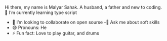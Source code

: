 Hi there, my name is Malyar Sahak. A husband, a father and new to coding. 🌱 I’m currently learning type script
- 👯 I’m looking to collaborate on open sourse
-💬 Ask me about soft skills 
- 😄 Pronouns: He
- ⚡ Fun fact: Love to play guitar, and drums
